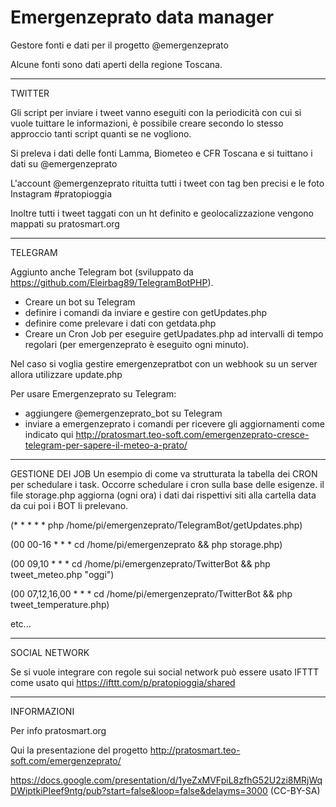 Emergenzeprato data manager
===========================

Gestore fonti e dati per il progetto @emergenzeprato

Alcune fonti sono dati aperti della regione Toscana.

---------
TWITTER

Gli script per inviare i tweet vanno eseguiti con la periodicità con cui si vuole tuittare le informazioni, è possibile creare secondo lo stesso approccio tanti script quanti se ne vogliono.

Si preleva i dati delle fonti Lamma, Biometeo e CFR Toscana e si tuittano i dati su @emergenzeprato

L'account @emergenzeprato rituitta tutti i tweet con tag ben precisi e le foto Instagram #pratopioggia

Inoltre tutti i tweet taggati con un ht definito e geolocalizzazione vengono mappati su pratosmart.org

----------
TELEGRAM

Aggiunto anche Telegram bot (sviluppato da https://github.com/Eleirbag89/TelegramBotPHP). 
- Creare un bot su Telegram 
- definire i comandi da inviare e gestire con getUpdates.php
- definire come prelevare i dati con getdata.php
- Creare un Cron Job per eseguire getUpadates.php ad intervalli di tempo regolari (per emergenzeprato è eseguito ogni minuto).

Nel caso si voglia gestire emergenzepratbot con un webhook su un server allora utilizzare update.php

Per usare Emergenzeprato su Telegram:
- aggiungere  @emergenzeprato_bot su Telegram
- inviare a emergenzeprato i comandi per ricevere gli aggiornamenti come indicato qui http://pratosmart.teo-soft.com/emergenzeprato-cresce-telegram-per-sapere-il-meteo-a-prato/

--------
GESTIONE DEI JOB
Un esempio di come va strutturata la tabella dei CRON per schedulare i task. Occorre schedulare i cron sulla base delle esigenze. il file storage.php aggiorna (ogni ora) i dati dai rispettivi siti alla cartella data da cui poi i BOT li prelevano. 

(* * * * * php /home/pi/emergenzeprato/TelegramBot/getUpdates.php)

(00  00-16 * * * cd /home/pi/emergenzeprato && php storage.php)

(00 09,10 * * * cd /home/pi/emergenzeprato/TwitterBot && php tweet_meteo.php "oggi") 

(00 07,12,16,00 * * * cd /home/pi/emergenzeprato/TwitterBot && php tweet_temperature.php)

etc...

---------
SOCIAL NETWORK

Se si vuole integrare con regole sui social network può essere usato IFTTT come usato qui
https://ifttt.com/p/pratopioggia/shared

--------
INFORMAZIONI

Per info pratosmart.org

Qui la presentazione del progetto
http://pratosmart.teo-soft.com/emergenzeprato/

https://docs.google.com/presentation/d/1yeZxMVFpiL8zfhG52U2zi8MRjWqDWiptkiPIeef9ntg/pub?start=false&loop=false&delayms=3000 (CC-BY-SA)

